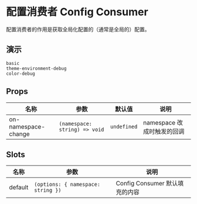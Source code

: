 # 配置消费者 Config Consumer

配置消费者的作用是获取全局化配置的（通常是全局的）配置。

## 演示

```demo
basic
theme-environment-debug
color-debug
```

## Props

| 名称 | 参数 | 默认值 | 说明 |
| --- | --- | --- | --- |
| on-namespace-change | `(namespace: string) => void` | `undefined` | namespace 改成时触发的回调 |

## Slots

| 名称 | 参数 | 说明 |
| --- | --- | --- |
| default | `(options: { namespace: string })` | Config Consumer 默认填充的内容 |
